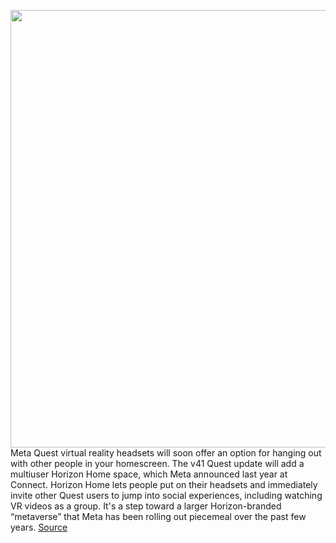 <img src='https://cdn.vox-cdn.com/thumbor/fZc5r3x-np34OvkvZd1kdBJRxOQ=/0x0:1682x950/1200x800/filters:focal(753x117:1021x385)/cdn.vox-cdn.com/uploads/chorus_image/image/70964029/Screen_Shot_2022_06_10_at_12.40.25_PM.0.png' width='700px' /><br/>
Meta Quest virtual reality headsets will soon offer an option for hanging out with other people in your homescreen. The v41 Quest update will add a multiuser Horizon Home space, which Meta announced last year at Connect. Horizon Home lets people put on their headsets and immediately invite other Quest users to jump into social experiences, including watching VR videos as a group. It's a step toward a larger Horizon-branded “metaverse” that Meta has been rolling out piecemeal over the past few years.
<a href='https://www.theverge.com/2022/6/10/23162750/meta-quest-vr-headset-horizon-home-social-hangouts-launch'> Source <a/>